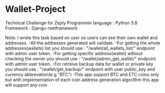 # Wallet-Project
Technical Challenge for Zeply
Programmin language : Python 3.8
Framework : Django-restframework

Note: I wrote this task based on user so users can see their own wallet and addresses. 
-All the addresses generated will validate.
-For getting the whole addresses(wallets) list you should use : "/wallet/all_wallets_list/" endpoint with admin user token.
-For getting specific address(wallet) without checking the owner you should use : "/wallet/admin_get_wallet/" endpoint with admin user token.
-For retreive backup data for wallet or private key you should use : "/wallet/get_backup/" endpoint with user public_key and currency abbrevation(e.g "BTC")
-This app support BTC and ETC coins only but with implementation of each coin address generation algorithm this app will support any coin
